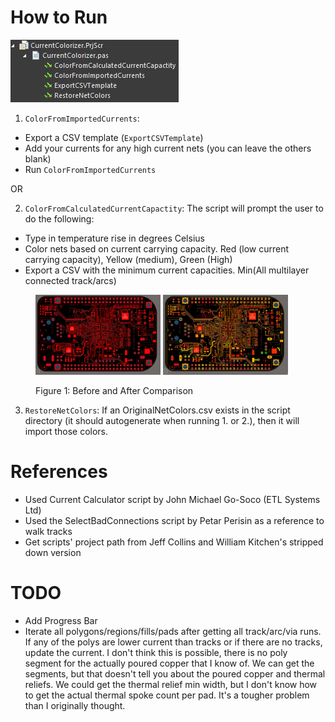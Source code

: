 # How to Run
![Script Options](assets/script_options.jpg)

1. `ColorFromImportedCurrents`: 
- Export a CSV template (`ExportCSVTemplate`)
- Add your currents for any high current nets (you can leave the others blank)
- Run `ColorFromImportedCurrents`

OR

2. `ColorFromCalculatedCurrentCapactity`:
The script will prompt the user to do the following:
- Type in temperature rise in degrees Celsius
- Color nets based on current carrying capacity. Red (low current carrying capacity), Yellow (medium), Green (High)
- Export a CSV with the minimum current capacities. Min(All multilayer connected track/arcs)

<figure>
  <p>
    <img src="assets/before.jpg" alt="Before" width="200">
    <img src="assets/after.jpg" alt="After" width="200">
  </p>
  <figcaption>Figure 1: Before and After Comparison</figcaption>
</figure>

3. `RestoreNetColors`: If an OriginalNetColors.csv exists in the script directory (it should autogenerate when running 1. or 2.), then it will import those colors.

# References
- Used Current Calculator script by John Michael Go-Soco (ETL Systems Ltd)
- Used the SelectBadConnections script by Petar Perisin as a reference to walk tracks
- Get scripts' project path from Jeff Collins and William Kitchen's stripped down version

# TODO
- Add Progress Bar
- Iterate all polygons/regions/fills/pads after getting all track/arc/via runs. If any of the polys are lower current than tracks or if there are no tracks, update the current. I don't think this is possible, there is no poly segment for the actually poured copper that I know of. We can get the segments, but that doesn't tell you about the poured copper and thermal reliefs. We could get the thermal relief min width, but I don't know how to get the actual thermal spoke count per pad. It's a tougher problem than I originally thought.